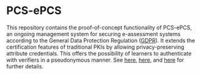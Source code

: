 # PCS-ePCS


This repository contains the proof-of-concept functionality of PCS-ePCS, an ongoing management system for 
securing e-assessment systems according to the General Data Protection Regulation ([GDPR](https://en.wikipedia.org/wiki/General_Data_Protection_Regulation)). It extends the certification features of traditional PKIs by allowing privacy-preserving attribute credentials. This offers the possibility of learners to authenticate with verifiers in a pseudonymous manner. See [here](https://doi.org/10.1007/978-3-319-70290-2_5), [here](https://doi.org/10.1007/978-3-319-67816-0_14), and [here](http://www-public.tem-tsp.eu/~garcia_a/web/papers/preprint-iv2017.pdf) for further details.

